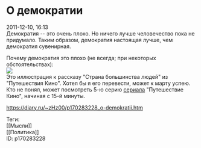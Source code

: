 О демократии
=============

   
 2011-12-10, 16:13   
  Демократия -- это очень плохо. Но ничего лучше человечество пока не придумало. Таким образом, демократия настоящая лучше, чем демократия сувенирная.   
   
 Почему демократия это плохо (не всегда; при некоторых обстоятельствах):   
   [![](http://s58.radikal.ru/i161/1112/45/fdc937f6fc72t.jpg)](http://s58.radikal.ru/i161/1112/45/fdc937f6fc72.jpg)     
 Это иллюстрация к рассказу "Страна большинства людей" из "Путешествия Кино". Хотел бы я его перевести, может к марту успею. Кто не понял, может посмотреть 5-ю серию  [сериала](http://www.world-art.ru/animation/animation.php?id=2391)  "Путешествие Кино", начиная с 15-й минуты.   
    
 <https://diary.ru/~zHz00/p170283228_o-demokratii.htm>   
   
 Теги:   
 [[Мысли]]   
 [[Политика]]   
 ID: p170283228